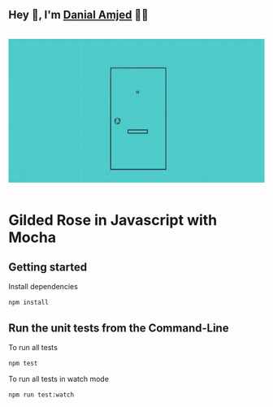 ## Hey 👋, I'm [Danial Amjed](https://github.com/Danial-Qureshi/) 👨‍💻

<br>

<div align="center">
<img hight="300" width="800" alt="GIF" align="center" src="https://github.com/Danial-Qureshi/Danial-Qureshi/blob/main/assets/1.gif">
</div>

<br>

# Gilded Rose in Javascript with Mocha

## Getting started

Install dependencies

```sh
npm install
```

## Run the unit tests from the Command-Line

To run all tests

```sh
npm test
```

To run all tests in watch mode

```sh
npm run test:watch
```
